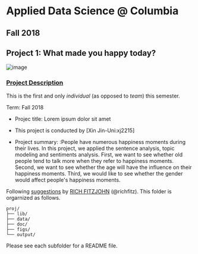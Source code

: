 # Applied Data Science @ Columbia
## Fall 2018
## Project 1: What made you happy today?

![image](figs/title.jpeg)

### [Project Description](doc/)
This is the first and only *individual* (as opposed to *team*) this semester. 

Term: Fall 2018

+ Projec title: Lorem ipsum dolor sit amet
+ This project is conducted by [Xin Jin-Uni:xj2215]

+ Project summary: :People have numerous happiness moments during their lives. In this project, we applied the sentence analysis, topic modeling and sentiments analysis. First, we want to see whether old people tend to talk more when they refer to happiness moments. Second, we want to see whether the age will have the influence on their happiness moments. Third, we would like to see whether the gender would affect people's happiness moments.      

Following [suggestions](http://nicercode.github.io/blog/2013-04-05-projects/) by [RICH FITZJOHN](http://nicercode.github.io/about/#Team) (@richfitz). This folder is orgarnized as follows.

```
proj/
├── lib/
├── data/
├── doc/
├── figs/
└── output/
```

Please see each subfolder for a README file.
